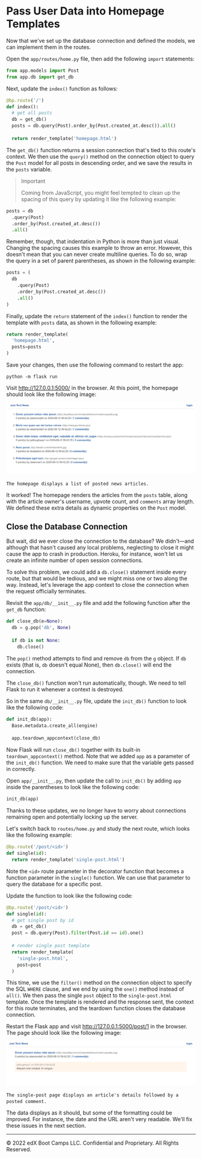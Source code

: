 # Pass User Data into Homepage Templates

Now that we've set up the database connection and defined the models, we can implement them in the routes.

Open the `app/routes/home.py` file, then add the following `import` statements:

```python
from app.models import Post
from app.db import get_db
```

Next, update the `index()` function as follows:

```python
@bp.route('/')
def index():
  # get all posts
  db = get_db()
  posts = db.query(Post).order_by(Post.created_at.desc()).all()

  return render_template('homepage.html')
```

The `get_db()` function returns a session connection that's tied to this route's context. We then use the `query()` method on the connection object to query the `Post` model for all posts in descending order, and we save the results in the `posts` variable.

>Important
>
>Coming from JavaScript, you might feel tempted to clean up the spacing of this query by updating it like the following example:

```python
posts = db
  .query(Post)
  .order_by(Post.created_at.desc())
  .all()
```

Remember, though, that indentation in Python is more than just visual. Changing the spacing causes this example to throw an error. However, this doesn't mean that you can never create multiline queries. To do so, wrap the query in a set of parent parentheses, as shown in the following example:

```python
posts = (
  db
    .query(Post)
    .order_by(Post.created_at.desc())
    .all()
)
```

Finally, update the `return` statement of the `index()` function to render the template with `posts` data, as shown in the following example:

```python
return render_template(
  'homepage.html',
  posts=posts
)
```

Save your changes, then use the following command to restart the app:

```console
python -m flask run
```

Visit http://127.0.0.1:5000/ in the browser. At this point, the homepage should look like the following image:

![](../Images/500-render-home.png)

`The homepage displays a list of posted news articles.`

It worked! The homepage renders the articles from the `posts` table, along with the article owner's username, upvote count, and `comments` array length. We defined these extra details as dynamic properties on the `Post` model.

## Close the Database Connection

But wait, did we ever close the connection to the database? We didn't—and although that hasn't caused any local problems, neglecting to close it might cause the app to crash in production. Heroku, for instance, won't let us create an infinite number of open session connections.

To solve this problem, we could add a `db.close()` statement inside every route, but that would be tedious, and we might miss one or two along the way. Instead, let's leverage the app context to close the connection when the request officially terminates.

Revisit the `app/db/__init__.py` file and add the following function after the `get_db` function:

```python
def close_db(e=None):
  db = g.pop('db', None)

  if db is not None:
    db.close()
```

The `pop()` method attempts to find and remove `db` from the `g` object. If `db` exists (that is, `db` doesn't equal None), then `db.close()` will end the connection.

The `close_db()` function won't run automatically, though. We need to tell Flask to run it whenever a context is destroyed.

So in the same `db/__init__.py` file, update the `init_db()` function to look like the following code:

```python
def init_db(app):
  Base.metadata.create_all(engine)

  app.teardown_appcontext(close_db)
```

Now Flask will run `close_db()` together with its built-in `teardown_appcontext()` method. Note that we added `app` as a parameter of the `init_db()` function. We need to make sure that the variable gets passed in correctly.

Open `app/__init__.py`, then update the call to `init_db()` by adding `app` inside the parentheses to look like the following code:

```python
init_db(app)
```

Thanks to these updates, we no longer have to worry about connections remaining open and potentially locking up the server.

Let's switch back to `routes/home.py` and study the next route, which looks like the following example:

```python
@bp.route('/post/<id>')
def single(id):
  return render_template('single-post.html')
```

Note the `<id>` route parameter in the decorator function that becomes a function parameter in the `single()` function. We can use that parameter to query the database for a specific post.

Update the function to look like the following code:

```python
@bp.route('/post/<id>')
def single(id):
  # get single post by id
  db = get_db()
  post = db.query(Post).filter(Post.id == id).one()

  # render single post template
  return render_template(
    'single-post.html',
    post=post
  )
```

This time, we use the `filter()` method on the connection object to specify the SQL `WHERE` clause, and we end by using the `one()` method instead of `all()`. We then pass the single `post` object to the `single-post.html` template. Once the template is rendered and the response sent, the context for this route terminates, and the teardown function closes the database connection.

Restart the Flask app and visit http://127.0.0.1:5000/post/1 in the browser. The page should look like the following image:

![](../Images/600-render-single.png)

`The single-post page displays an article's details followed by a posted comment.`

The data displays as it should, but some of the formatting could be improved. For instance, the date and the URL aren't very readable. We'll fix these issues in the next section.

---
© 2022 edX Boot Camps LLC. Confidential and Proprietary. All Rights Reserved.
